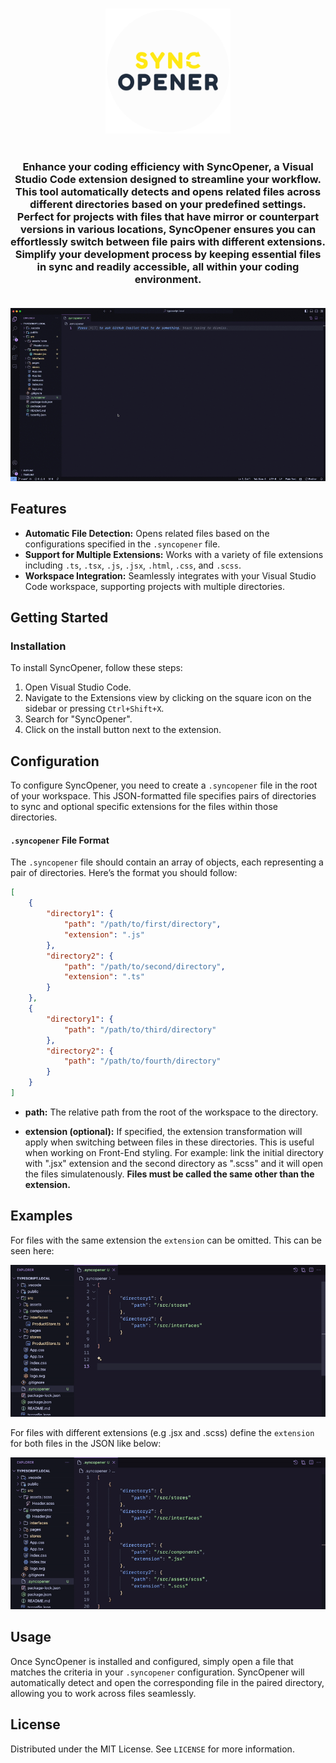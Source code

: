 <h3 align="center">
	<img align="center" src="branding/CircleLogo.png" width="200">
	<br/>
	<br/>
</h3>

<h3 align="center">
	Enhance your coding efficiency with SyncOpener, a Visual Studio Code extension designed to streamline your workflow. This tool automatically detects and opens related files across different directories based on your predefined settings. Perfect for projects with files that have mirror or counterpart versions in various locations, SyncOpener ensures you can effortlessly switch between file pairs with different extensions. Simplify your development process by keeping essential files in sync and readily accessible, all within your coding environment.
	<br/>
	<br/>
</h3>

<p align="center">
	<img src="previews/MainPreview.gif">
</p>




## Features

- **Automatic File Detection:** Opens related files based on the configurations specified in the `.syncopener` file.
- **Support for Multiple Extensions:** Works with a variety of file extensions including `.ts`, `.tsx`, `.js`, `.jsx`, `.html`, `.css`, and `.scss`.
- **Workspace Integration:** Seamlessly integrates with your Visual Studio Code workspace, supporting projects with multiple directories.


## Getting Started

### Installation

To install SyncOpener, follow these steps:

1. Open Visual Studio Code.
2. Navigate to the Extensions view by clicking on the square icon on the sidebar or pressing `Ctrl+Shift+X`.
3. Search for "SyncOpener".
4. Click on the install button next to the extension.


## Configuration

To configure SyncOpener, you need to create a `.syncopener` file in the root of your workspace. This JSON-formatted file specifies pairs of directories to sync and optional specific extensions for the files within those directories.

#### `.syncopener` File Format

The `.syncopener` file should contain an array of objects, each representing a pair of directories. Here’s the format you should follow:

```json
[
    {
        "directory1": {
            "path": "/path/to/first/directory",
            "extension": ".js"
        },
        "directory2": {
            "path": "/path/to/second/directory",
            "extension": ".ts"
        }
    },
    {
        "directory1": {
            "path": "/path/to/third/directory"
        },
        "directory2": {
            "path": "/path/to/fourth/directory"
        }
    }
]
```


- **path:**
The relative path from the root of the workspace to the directory.

- **extension (optional):** 
If specified, the extension transformation will apply when switching between files in these directories. This is useful when working on Front-End styling. For example: link the initial directory with ".jsx" extension and the second directory as ".scss" and it will open the files simulatenously. **Files must be called the same other than the extension.**


## Examples

For files with the same extension the `extension` can be omitted. This can be seen here:

<p align="center">
	<img src="previews/SameExtension.gif">
</p>


For files with different extensions (e.g .jsx and .scss) define the `extension` for both files in the JSON like below:

<p align="center">
	<img src="previews/DifferentExtension.gif">
</p>


## Usage

Once SyncOpener is installed and configured, simply open a file that matches the criteria in your `.syncopener` configuration. SyncOpener will automatically detect and open the corresponding file in the paired directory, allowing you to work across files seamlessly.


## License

Distributed under the MIT License. See `LICENSE` for more information.
